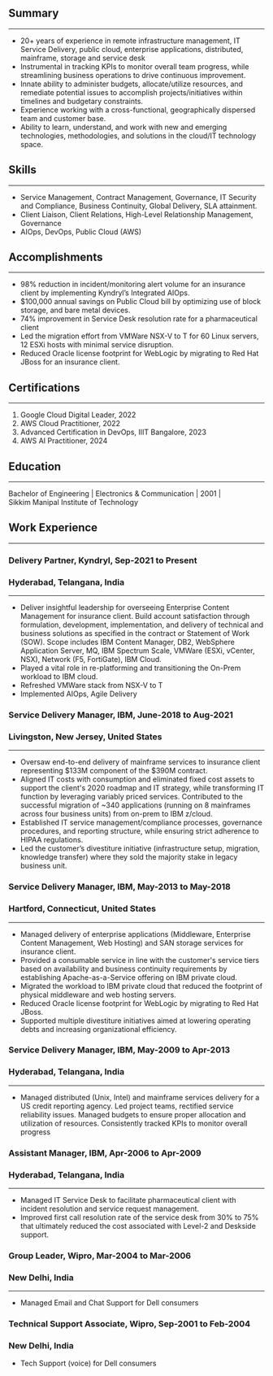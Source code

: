 ## Summary
---
- 20+ years of experience in remote infrastructure management, IT Service Delivery, public cloud, enterprise applications, distributed, mainframe, storage and service desk
- Instrumental in tracking KPIs to monitor overall team progress, while streamlining business operations to drive continuous improvement.
- Innate ability to administer budgets, allocate/utilize resources, and remediate potential issues to accomplish
projects/initiatives within timelines and budgetary constraints.
- Experience working with a cross-functional, geographically dispersed team and customer base.
- Ability to learn, understand, and work with new and emerging technologies, methodologies, and solutions in the cloud/IT technology space.

## Skills
---
- Service Management, Contract Management, Governance, IT Security and Compliance, Business Continuity, Global Delivery, SLA attainment.
- Client Liaison, Client Relations, High-Level Relationship Management, Governance
- AIOps, DevOps, Public Cloud (AWS)

## Accomplishments
---
- 98% reduction in incident/monitoring alert volume for an insurance client by implementing Kyndryl’s Integrated
AIOps.
- $100,000 annual savings on Public Cloud bill by optimizing use of block storage, and bare metal devices.
- 74% improvement in Service Desk resolution rate for a pharmaceutical client
- Led the migration effort from VMWare NSX-V to T for 60 Linux servers, 12 ESXi hosts with minimal service
disruption.
- Reduced Oracle license footprint for WebLogic by migrating to Red Hat JBoss for an insurance client.

## Certifications
---
1. Google Cloud Digital Leader, 2022
2. AWS Cloud Practitioner, 2022
3. Advanced Certification in DevOps, IIIT Bangalore, 2023
4. AWS AI Practitioner, 2024

## Education
---
Bachelor of Engineering | Electronics & Communication | 2001 |  
Sikkim Manipal Institute of Technology

## Work Experience
---
### Delivery Partner, Kyndryl, Sep-2021 to Present
### Hyderabad, Telangana, India
---
- Deliver insightful leadership for overseeing Enterprise Content Management for insurance client. Build account
satisfaction through formulation, development, implementation, and delivery of technical and business solutions as
specified in the contract or Statement of Work (SOW). Scope includes IBM Content Manager, DB2, WebSphere
Application Server, MQ, IBM Spectrum Scale, VMWare (ESXi, vCenter, NSX), Network (F5, FortiGate), IBM
Cloud.
- Played a vital role in re-platforming and transitioning the On-Prem workload to IBM cloud.
- Refreshed VMWare stack from NSX-V to T
- Implemented AIOps, Agile Delivery

### Service Delivery Manager, IBM, June-2018 to Aug-2021
### Livingston, New Jersey, United States
---
- Oversaw end-to-end delivery of mainframe services to insurance client representing $133M component of the
$390M contract.
- Aligned IT costs with consumption and eliminated fixed cost assets to support the client's 2020 roadmap and IT
strategy, while transforming IT function by leveraging variably priced services.
Contributed to the successful migration of ~340 applications (running on 8 mainframes across four business units)
from on-prem to IBM z/cloud.
- Established IT service management/compliance processes, governance procedures, and reporting structure, while
ensuring strict adherence to HIPAA regulations.
- Led the customer’s divestiture initiative (infrastructure setup, migration, knowledge transfer) where they sold the
majority stake in legacy business unit.

### Service Delivery Manager, IBM, May-2013 to May-2018
### Hartford, Connecticut,  United States
---
- Managed delivery of enterprise applications (Middleware, Enterprise Content Management, Web Hosting) and SAN
storage services for insurance client.
- Provided a consumable service in line with the customer's service tiers based on availability and business continuity
requirements by establishing Apache-as-a-Service offering on IBM private cloud.
- Migrated the workload to IBM private cloud that reduced the footprint of physical middleware and web hosting
servers.
- Reduced Oracle license footprint for WebLogic by migrating to Red Hat JBoss.
- Supported multiple divestiture initiatives aimed at lowering operating debts and increasing organizational efficiency.

### Service Delivery Manager, IBM, May-2009 to Apr-2013
### Hyderabad, Telangana,  India
---
- Managed distributed (Unix, Intel) and mainframe services delivery for a US credit reporting agency. Led project
teams, rectified service reliability issues. Managed budgets to ensure proper allocation and utilization of resources.
Consistently tracked KPIs to monitor overall progress

### Assistant Manager, IBM, Apr-2006 to Apr-2009
### Hyderabad, Telangana,  India
---
- Managed IT Service Desk to facilitate pharmaceutical client with incident resolution and service request
management.
- Improved first call resolution rate of the service desk from 30% to 75% that ultimately reduced the cost associated
with Level-2 and Deskside support.

### Group Leader, Wipro, Mar-2004 to Mar-2006
### New Delhi, India
---
- Managed Email and Chat Support for Dell consumers

### Technical Support Associate, Wipro, Sep-2001 to Feb-2004
### New Delhi, India
- Tech Support (voice) for Dell consumers

